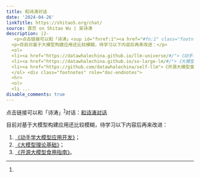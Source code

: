 ```yaml
---
title: 和诗涛对话
date: '2024-04-26'
linkTitle: https://shitao5.org/chat/
source: 首页 on Shitao Wu | 吴诗涛
description: |2-
   <p>点击链接可以和「诗涛」<sup id="fnref:1"><a href="#fn:1" class="footnote-ref" role="doc-noteref">1</a></sup>对话：<a href="http://49.234.56.82:8080/ui/chat/fcfe1ed7c595cbce">和诗涛对话</a></p>
  <p>目前对基于大模型构建应用还比较模糊，待学习以下内容后再来改进：</p>
  <ol>
  <li><a href="https://datawhalechina.github.io/llm-universe/#/">《动手学大模型应用开发》</a>；</li>
  <li><a href="https://datawhalechina.github.io/so-large-lm/#/">《大模型理论基础》</a>；</li>
  <li><a href="https://github.com/datawhalechina/self-llm">《开源大模型食用指南》</a>。</li>
  </ol> <div class="footnotes" role="doc-endnotes">
  <hr>
  <ol>
  <li ...
disable_comments: true
---
```

 <p>点击链接可以和「诗涛」<sup id="fnref:1"><a href="#fn:1" class="footnote-ref" role="doc-noteref">1</a></sup>对话：<a href="http://49.234.56.82:8080/ui/chat/fcfe1ed7c595cbce">和诗涛对话</a></p>
<p>目前对基于大模型构建应用还比较模糊，待学习以下内容后再来改进：</p>
<ol>
<li><a href="https://datawhalechina.github.io/llm-universe/#/">《动手学大模型应用开发》</a>；</li>
<li><a href="https://datawhalechina.github.io/so-large-lm/#/">《大模型理论基础》</a>；</li>
<li><a href="https://github.com/datawhalechina/self-llm">《开源大模型食用指南》</a>。</li>
</ol> <div class="footnotes" role="doc-endnotes">
<hr>
<ol>
<li ...